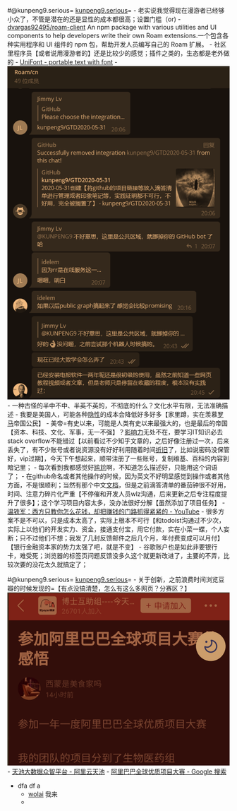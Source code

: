 
#@kunpeng9.serious= [kunpeng9.serious](kunpeng9.serious.md)=
    - 老实说我觉得现在漫游者已经够小众了，不管是潜在的还是显性的成本都很高；设置门槛（or)
    - [dvargas92495/roam-client](https://github.com/dvargas92495/roam-client) An npm package with various utilities and UI components to help developers write their own Roam extensions.一个包含各种实用程序和 UI 组件的 npm 包，帮助开发人员编写自己的 Roam 扩展。
    - 社区里程序员【或者说用漫游者的】还是比较少的感觉；插件之类的，生态都是老外做的
    - [UniFont - portable text with font](https://uni-font.now.sh/)
    - ![](../images/qyvcRtIi2S.png?)
    - 一种古怪的半中不中、半英不英的，不彻底的什么？文化水平有限，无法准确描述
    - 我要是美国人，可能各种[隐性](隐性.md)的成本会降低好多好多【家里蹲，实在羡慕[罗马](罗马.md)帝国公民】
    - 美帝=有史以来，可能是人类有史以来最强大的，也是最后的帝国【资本、科技、文化、军事，无一不强】？[影响力](影响力.md)无处不在，要学习IT知识必去stack overflow不能错过【以前看过不少知乎文章的，之后好像注册过一次，后来丢失了，有不少账号或者说资源没有好好利用随着时间[折旧](折旧.md)了，比如说密码没保管好，vip过期】，今天下午想起来，顺带注册了一些账号，复制维基、百科的内容到暗记里；
    - 每次看到我都感觉好[尴尬](尴尬.md)啊，不知道怎么描述好，只能用这个词语了；
    - 在github命名或者其他操作的时候，因为英文不好明显感觉到操作或者其他方面，不是很顺利；当然有那个中文[文档](文档.md)，但是之前滴答清单的番茄钟很不好用，时间、注意力碎片化严重【不停催和开发人员wlz沟通，后来更新之后专注程度提升了很多】；这个学习项目内容太多，没办法很好分解【虽然添加了项目任务】
    - [温铁军：西方只教你怎么花钱，却把赚钱的门路抓得紧紧的 - YouTube](https://www.youtube.com/watch?v=hGJZn_lqfuc)
    - 很多方案不是不可以，只是成本太高了，实际上根本不可行【和todoist沟通过不少次，实际上以他们的开发实力、资金，接通支付宝，用它付款，实在小菜一蝶，个人妄断；只不过他们不想；我发了几封反馈邮件之后几个月，年付费变成可以月付】【银行金融资本家的势力太强了吧，就是不变】
    - 谷歌账户也是如此非要银行卡，难受死；浏览器的标签页问题反馈没多久这个就更新改进了，主要的不弄，比较次要的没花太久就搞定了；

#@kunpeng9.serious= [kunpeng9.serious](kunpeng9.serious.md)=
    - 关于创新，之前浪费时间浏览豆瓣的时候发现的=【有点没搞清楚，怎么有这么多网页？分赛区？】![](../images/IY0ajeXMZo.png?)
    - [天池大数据众智平台 - 阿里云天池](https://tianchi.aliyun.com/)
    - [阿里巴巴全球优质项目大赛 - Google 搜索](https://www.google.com/search?q=%E9%98%BF%E9%87%8C%E5%B7%B4%E5%B7%B4%E5%85%A8%E7%90%83%E4%BC%98%E8%B4%A8%E9%A1%B9%E7%9B%AE%E5%A4%A7%E8%B5%9B)
- dfa df a
    - [wolai](wolai.md) 我来
    - 
